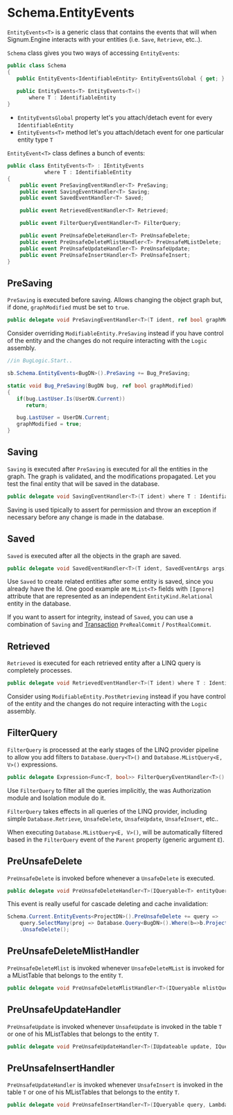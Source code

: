 # Schema.EntityEvents

`EntityEvents<T>` is a generic class that contains the events that will when Signum.Engine interacts with your entities (i.e. `Save`, `Retrieve`, etc..). 

`Schema` class gives you two ways of accessing `EntityEvents`: 

```C#
public class Schema
{
   public EntityEvents<IdentifiableEntity> EntityEventsGlobal { get; }
   
   public EntityEvents<T> EntityEvents<T>()
       where T : IdentifiableEntity
}
```

* `EntityEventsGlobal` property let's you attach/detach event for every `IdentifiableEntity`
* `EntityEvents<T>` method let's you attach/detach event for one particular entity type `T`

`EntityEvent<T>` class defines a bunch of events:  

```C#
public class EntityEvents<T> : IEntityEvents
            where T : IdentifiableEntity
{
    public event PreSavingEventHandler<T> PreSaving;
    public event SavingEventHandler<T> Saving;
    public event SavedEventHandler<T> Saved;

    public event RetrievedEventHandler<T> Retrieved;

    public event FilterQueryEventHandler<T> FilterQuery;

    public event PreUnsafeDeleteHandler<T> PreUnsafeDelete;
    public event PreUnsafeDeleteMlistHandler<T> PreUnsafeMListDelete;
    public event PreUnsafeUpdateHandler<T> PreUnsafeUpdate;
    public event PreUnsafeInsertHandler<T> PreUnsafeInsert;
}
```

## PreSaving

`PreSaving` is executed before saving. Allows changing the object graph but, if done, `graphModified` must be set to `true`.

```C#
public delegate void PreSavingEventHandler<T>(T ident, ref bool graphModified) where T : IdentifiableEntity;
```

Consider overriding `ModifiableEntity.PreSaving` instead if you have control of the entity and the changes do not require interacting with the `Logic` assembly.

```C#
//in BugLogic.Start..

sb.Schema.EntityEvents<BugDN>().PreSaving += Bug_PreSaving;

static void Bug_PreSaving(BugDN bug, ref bool graphModified)
{
   if(bug.LastUser.Is(UserDN.Current))
      return;

   bug.LastUser = UserDN.Current;
   graphModified = true;
}

```

## Saving

`Saving` is executed after `PreSaving` is executed for all the entities in the graph. The graph is validated, and the modifications propagated. Let you test the final entity that will be saved in the database.   

```C#
public delegate void SavingEventHandler<T>(T ident) where T : IdentifiableEntity;
```

Saving is used tipically to assert for permission and throw an exception if necessary before any change is made in the database. 

## Saved

`Saved` is executed after all the objects in the graph are saved. 

```C#
public delegate void SavedEventHandler<T>(T ident, SavedEventArgs args) where T : IdentifiableEntity;
```

Use `Saved` to create related entities after some entity is saved, since you already have the Id. One good example are `MList<T>` fields with `[Ignore]` attribute that are represented as an independent `EntityKind.Relational` entity in the database.

If you want to assert for integrity, instead of `Saved`, you can use a combination of `Saving` and [Transaction](../Connection/Transaction.md) `PreRealCommit` / `PostRealCommit`.

## Retrieved 

`Retrieved` is executed for each retrieved entity after a LINQ query is completely processes. 

```C#
public delegate void RetrievedEventHandler<T>(T ident) where T : IdentifiableEntity;
```

Consider using `ModifiableEntity.PostRetrieving` instead if you have control of the entity and the changes do not require interacting with the `Logic` assembly.

## FilterQuery

`FilterQuery` is processed at the early stages of the LINQ provider pipeline to allow you add filters to `Database.Query<T>()` and `Database.MListQuery<E, V>()` expressions. 

```C#
public delegate Expression<Func<T, bool>> FilterQueryEventHandler<T>() where T : IdentifiableEntity;
```

Use `FilterQuery` to filter all the queries implicitly, the was Authorization module and Isolation module do it. 

`FilterQuery` takes effects in all queries of the LINQ provider, including simple `Database.Retrieve`, `UnsafeDelete`, `UnsafeUpdate`, `UnsafeInsert`, etc..

When executing `Database.MListQuery<E, V>()`, will be automatically filtered based in the `FilterQuery` event of the `Parent` property (generic argument `E`).   

## PreUnsafeDelete

`PreUnsafeDelete` is invoked before whenever a `UnsafeDelete` is executed.

```C#
public delegate void PreUnsafeDeleteHandler<T>(IQueryable<T> entityQuery);
```

This event is really useful for cascade deleting and cache invalidation: 

```C#
Schema.Current.EntityEvents<ProjectDN>().PreUnsafeDelete += query => 
	query.SelectMany(proj => Database.Query<BugDN>().Where(b=>b.Project.RefersTo(proj)))
    .UnsafeDelete();
```
## PreUnsafeDeleteMlistHandler

`PreUnsafeDeleteMlist` is invoked whenever `UnsafeDeleteMList` is invoked for a MListTable that belongs to the entity `T`. 

```C#
public delegate void PreUnsafeDeleteMlistHandler<T>(IQueryable mlistQuery, IQueryable<T> entityQuery);
```

## PreUnsafeUpdateHandler

`PreUnsafeUpdate` is invoked whenever `UnsafeUpdate` is invoked in the table `T` or one of his MListTables that belongs to the entity `T`. 

```C#
public delegate void PreUnsafeUpdateHandler<T>(IUpdateable update, IQueryable<T> entityQuery);
```


## PreUnsafeInsertHandler

`PreUnsafeUpdateHandler` is invoked whenever `UnsafeInsert` is invoked in the table `T` or one of his MListTables that belongs to the entity `T`. 

```C#
public delegate void PreUnsafeInsertHandler<T>(IQueryable query, LambdaExpression constructor, IQueryable<T> entityQuery);
```



